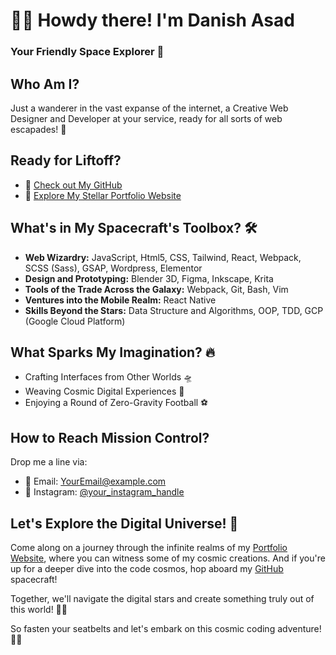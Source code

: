 # 👨‍🚀 Howdy there! I'm Danish Asad

### Your Friendly Space Explorer 🚀

## Who Am I?
Just a wanderer in the vast expanse of the internet, a Creative Web Designer and Developer at your service, ready for all sorts of web escapades! 🌌

## Ready for Liftoff?
- 🌌 [Check out My GitHub](https://github.com/a-sad-dan)
- 🌠 [Explore My Stellar Portfolio Website](https://a-sad-dan-folio.netlify.app/)

## What's in My Spacecraft's Toolbox? 🛠️
- **Web Wizardry:** JavaScript, Html5, CSS, Tailwind, React, Webpack, SCSS (Sass), GSAP, Wordpress, Elementor
- **Design and Prototyping:** Blender 3D, Figma, Inkscape, Krita
- **Tools of the Trade Across the Galaxy:** Webpack, Git, Bash, Vim
- **Ventures into the Mobile Realm:** React Native
- **Skills Beyond the Stars:** Data Structure and Algorithms, OOP, TDD, GCP (Google Cloud Platform)

## What Sparks My Imagination? 🔥
- Crafting Interfaces from Other Worlds 🛸
- Weaving Cosmic Digital Experiences 🌠
- Enjoying a Round of Zero-Gravity Football ⚽

## How to Reach Mission Control?
Drop me a line via:
- 📧 Email: [YourEmail@example.com](danishasad91@gmail.com)
- 🌌 Instagram: [@your_instagram_handle](https://www.instagram.com/a.sad.dan)

## Let's Explore the Digital Universe! 🌌
Come along on a journey through the infinite realms of my [Portfolio Website](https://a-sad-dan-folio.netlify.app/), where you can witness some of my cosmic creations. And if you're up for a deeper dive into the code cosmos, hop aboard my [GitHub](https://github.com/a-sad-dan) spacecraft!

Together, we'll navigate the digital stars and create something truly out of this world! 🚀✨

So fasten your seatbelts and let's embark on this cosmic coding adventure! 🌠🌌
